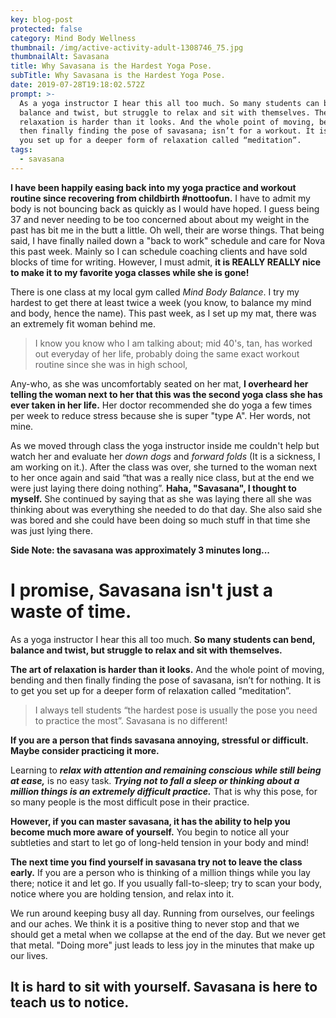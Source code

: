 ```yaml
---
key: blog-post
protected: false
category: Mind Body Wellness
thumbnail: /img/active-activity-adult-1308746_75.jpg
thumbnailAlt: Savasana
title: Why Savasana is the Hardest Yoga Pose.
subTitle: Why Savasana is the Hardest Yoga Pose.
date: 2019-07-28T19:18:02.572Z
prompt: >-
  As a yoga instructor I hear this all too much. So many students can bend,
  balance and twist, but struggle to relax and sit with themselves. The art of
  relaxation is harder than it looks. And the whole point of moving, bending and
  then finally finding the pose of savasana; isn’t for a workout. It is to get
  you set up for a deeper form of relaxation called “meditation”.
tags:
  - savasana
---
```

**I have been happily easing back into my yoga practice and workout routine since recovering from childbirth #nottoofun.** I have to admit my body is not bouncing back as quickly as I would have hoped. I guess being 37 and never needing to be too concerned about about my weight in the past has bit me in the butt a little. Oh well, their are worse things. That being said, I have finally nailed down a "back to work" schedule and care for Nova this past week. Mainly so I can schedule coaching clients and have sold blocks of time for writing. However, I must admit, **it is REALLY REALLY nice to make it to my favorite yoga classes while she is gone!** 

There is one class at my local gym called _Mind Body Balance_. I try my hardest to get there at least twice a week (you know, to balance my mind and body, hence the name). This past week, as I set up my mat, there was an extremely fit woman behind me. 

> I know you know who I am talking about; mid 40's, tan, has worked out everyday of her life, probably doing the same exact workout routine since she was in high school, 

Any-who, as she was uncomfortably seated on her mat, **I overheard her telling the woman next to her that this was the second yoga class she has ever taken in her life.** Her doctor recommended she do yoga a few times per week to reduce stress because she is super "type A". Her words, not mine.

As we moved through class the yoga instructor inside me couldn't help but watch her and evaluate her _down dogs_ and _forward folds_ (It is a sickness, I am working on it.). After the class was over, she turned to the woman next to her once again and said “that was a really nice class, but at the end we were just laying there doing nothing”. **Haha, "Savasana", I thought to myself.** She continued by saying that as she was laying there all she was thinking about was everything she needed to do that day. She also said she was bored and she could have been doing so much stuff in that time she was just lying there.

**Side Note: the savasana was approximately 3 minutes long...**

# I promise, Savasana isn't just a waste of time.

As a yoga instructor I hear this all too much. **So many students can bend, balance and twist, but struggle to relax and sit with themselves.**

**The art of relaxation is harder than it looks.** And the whole point of moving, bending and then finally finding the pose of savasana, isn’t for nothing. It is to get you set up for a deeper form of relaxation called “meditation”.

> I always tell students “the hardest pose is usually the pose you need to practice the most”. Savasana is no different!

**If you are a person that finds savasana annoying, stressful or difficult. Maybe consider practicing it more.** 

Learning to **_relax with attention and remaining conscious while still being at ease,_** is no easy task. **_Trying not to fall a sleep or thinking about a million things is an extremely difficult practice._** That is why this pose, for so many people is the most difficult pose in their practice.  

**However, if you can master savasana, it has the ability to help you become much more aware of yourself.** You begin to notice all your subtleties and start to let go of long-held tension in your body and mind! 

**The next time you find yourself in savasana try not to leave the class early.** If you are a person who is thinking of a million things while you lay there; notice it and let go. If you usually fall-to-sleep; try to scan your body, notice where you are holding tension, and relax into it. 

We run around keeping busy all day. Running from ourselves, our feelings and our aches.  We think it is a positive thing to never stop and that we should get a metal when we collapse at the end of the day. But we never get that metal. "Doing more" just leads to less joy in the minutes that make up our lives. 

## It is hard to sit with yourself. **Savasana is here to teach us to notice.**

